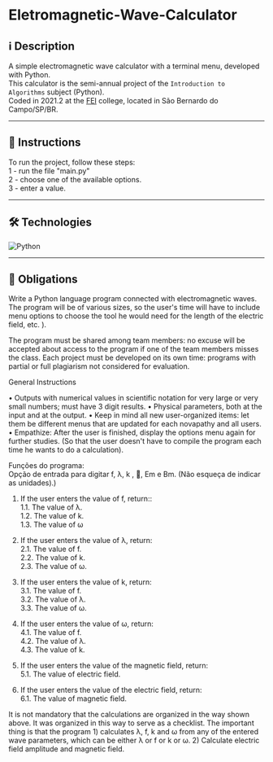 # Eletromagnetic-Wave-Calculator

## ℹ️ Description

A simple electromagnetic wave calculator with a terminal menu, developed with Python.<br>
This calculator is the semi-annual project of the `Introduction to Algorithms` subject (Python).<br>
Coded in 2021.2 at the [FEI](https://portal.fei.edu.br/) college, located in São Bernardo do Campo/SP/BR.<br>

---

## 📝 Instructions

To run the project, follow these steps:<br>
1 - run the file "main.py"<br>
2 - choose one of the available options.<br>
3 - enter a value.<br>

---


## 🛠️ **Technologies**

![Python](https://img.shields.io/badge/-Python-05122A?style=flat&logo=python)&nbsp;

---

## 📃 Obligations

Write a Python language program connected with electromagnetic waves. The program will be of various sizes, so the user's time will have to include menu options to choose the tool he would need for the length of the electric field, etc. ).<br>

The program must be shared among team members: no excuse will be accepted about access to the program if one of the team members misses the class. Each project must be developed on its own time: programs with partial or full plagiarism not considered for evaluation.<br>

General Instructions <br>

• Outputs with numerical values ​​in scientific notation for very large or very small numbers; must have 3 digit results. • Physical parameters, both at the input and at the output. • Keep in mind all new user-organized items: let them be different menus that are updated for each novapathy and all users. • Empathize: After the user is finished, display the options menu again for further studies. (So ​​that the user doesn't have to compile the program each time he wants to do a calculation).

Funções do programa:<br>
Opção de entrada para digitar f, λ, k , , Em e Bm. (Não esqueça de indicar as unidades).)

1. If the user enters the value of f, return::
<br>1.1. The value of λ.
<br>1.2. The value of k.
<br>1.3. The value of ω

2. If the user enters the value of λ, return:
<br>2.1. The value of f.
<br>2.2. The value of k.
<br>2.3. The value of ω.

3. If the user enters the value of k, return:
<br>3.1. The value of f.
<br>3.2. The value of λ.
<br>3.3. The value of ω.

4. If the user enters the value of ω, return:
<br>4.1. The value of f.
<br>4.2. The value of λ.
<br>4.3. The value of k.

5. If the user enters the value of the magnetic field, return:
<br>5.1. The value of electric field.

6. If the user enters the value of the electric field, return:
<br>6.1. The value of magnetic field.

It is not mandatory that the calculations are organized in the way shown above. It was organized in this way to serve as a checklist. The important thing is that the program 1) calculates λ, f, k and ω from any of the entered wave parameters, which can be either λ or f or k or ω. 2) Calculate electric field amplitude and magnetic field.
<!---
---

Made by [**Ze Neto**](https://github.com/zejsneto/) 
--->
